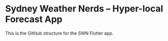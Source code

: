 # Sydney Weather Nerds – Hyper-local Forecast App

This is the GitHub structure for the SWN Flutter app.